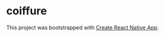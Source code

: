 # coiffure

This project was bootstrapped with [Create React Native App](https://github.com/react-community/create-react-native-app).